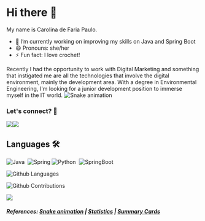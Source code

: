 <h1> Hi there 👋 </h1>

My name is Carolina de Faria Paulo. 
- 🔭 I’m currently working on improving my skills on Java and Spring Boot
- 😄 Pronouns: she/her
- ⚡ Fun fact: I love crochet!

Recently I had the opportunity to work with Digital Marketing and something that instigated me are all the technologies that involve the digital environment, mainly the development area. 
With a degree in Environmental Engineering, I'm looking for a junior development position to immerse myself in the IT world.
![Snake animation](https://github.com/CarolinaPaulo/CarolinaPaulo/blob/output/github-contribution-grid-snake.svg)
### Let's connect? 🤝
<p align="left">

<a href="https://www.linkedin.com/in/carolinapaulo187/"><img src="https://img.shields.io/badge/-LinkedIn-0077B5?style=flat&logo=Linkedin&logoColor=white"/></a><a href="https://www.facebook.com/carolina.paulo.16/"><img src="https://img.shields.io/badge/-Facebook-1877F2?style=flat&logo=facebook&logoColor=white"/></a>

</p>

## Languages 🛠  
![Java](https://img.shields.io/badge/-Java-05122A?style=flat&color=green)&nbsp;
![Spring](https://img.shields.io/badge/-Spring-05122A?style=flat&color=green)&nbsp;![Python](https://img.shields.io/badge/-Python-05122A?style=flat&color=green)&nbsp; ![SpringBoot](https://img.shields.io/badge/-SpringBoot-05122A?style=flat&color=orange)&nbsp;  

![Github Languages](https://github-readme-stats.vercel.app/api/top-langs/?username=CarolinaPaulo&layout=compact&count_private=true)


![Github Contributions](https://github-readme-streak-stats.herokuapp.com/?user=CarolinaPaulo&hide_border=true)

![](http://estruyf-github.azurewebsites.net/api/VisitorHit?user=CarolinaPaulo&repo=CarolinaPaulo&countColorcountColor)

#### _References: [Snake animation](https://github.com/Platane/snk) | [Statistics](https://github.com/anuraghazra/github-readme-stats) | [Summary Cards](https://github.com/vn7n24fzkq/github-profile-summary-cards)_
